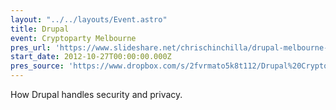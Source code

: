 ```yaml
---
layout: "../../layouts/Event.astro"
title: Drupal
event: Cryptoparty Melbourne
pres_url: 'https://www.slideshare.net/chrischinchilla/drupal-melbourne-cryptoparty'
start_date: 2012-10-27T00:00:00.000Z
pres_source: 'https://www.dropbox.com/s/2fvrmato5k8t112/Drupal%20Cryptoparty.pptx?dl=0'
---
```


How Drupal handles security and privacy.
